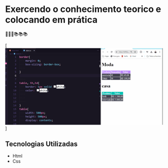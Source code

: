 # Exercendo o conhecimento teorico e colocando em prática
🚀🚀🚀📚📚📚

[<img src="./praticando.gif" alt="gif do exercicio4">]

## Tecnologias  Utilizadas
- Html
- Css
